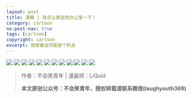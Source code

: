 ```yaml
---
layout: post
title: 漫画 | 张总让我去他办公室一下！
category: cartoon
no-post-nav: true
tags: [cartoon]
copyright: cartoon
excerpt: 我想着这可能是个机会
---
```


![](http://favorites.ren/assets/images/2020/cartoon/zhangzong/zhangzong01.jpg)
![](http://favorites.ren/assets/images/2020/cartoon/zhangzong/zhangzong02.jpg)
![](http://favorites.ren/assets/images/2020/cartoon/zhangzong/zhangzong03.jpg)
![](http://favorites.ren/assets/images/2020/cartoon/zhangzong/zhangzong04.jpg)
![](http://favorites.ren/assets/images/2020/cartoon/zhangzong/zhangzong05.jpg)
![](http://favorites.ren/assets/images/2020/cartoon/zhangzong/zhangzong06.jpg)
![](http://favorites.ren/assets/images/2020/cartoon/zhangzong/zhangzong07.jpg)
![](http://favorites.ren/assets/images/2020/cartoon/zhangzong/zhangzong08.jpg)
![](http://favorites.ren/assets/images/2020/cartoon/zhangzong/zhangzong09.jpg)
![](http://favorites.ren/assets/images/2020/cartoon/zhangzong/zhangzong10.jpg)
![](http://favorites.ren/assets/images/2020/cartoon/zhangzong/zhangzong11.jpg)
![](http://favorites.ren/assets/images/2020/cartoon/zhangzong/zhangzong12.jpg)


>作者：不会笑青年 | 漫画师：LiQuid
>
>**本文原创公众号：不会笑青年，授权转载请联系微信(laughyouth369)**


